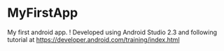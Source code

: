 # MyFirstApp
My first android app. !
Developed using Android Studio 2.3 and following tutorial at https://developer.android.com/training/index.html
